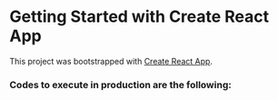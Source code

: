 # Getting Started with Create React App

This project was bootstrapped with [Create React App](https://github.com/facebook/create-react-app).

### Codes to execute in production are the following:
